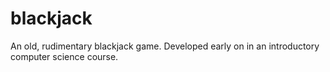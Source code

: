 # blackjack
An old, rudimentary blackjack game. Developed early on in an introductory computer science course.
